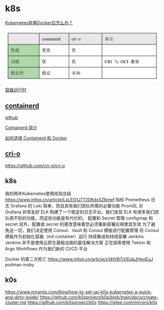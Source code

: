 # k8s

[Kubernetes弃用Docker后怎么办？](https://www.infoq.cn/article/47HcIxefRy1cETbZuGWd)

![](images/2020-12-14-14-20-15.png)

[容器运行时](https://kubernetes.io/zh/docs/setup/production-environment/container-runtimes/)

## [containerd](https://containerd.io/)

[github](https://github.com/containerd/containerd)

[Containerd 简介](https://www.cnblogs.com/sparkdev/p/9063042.html)

[如何选择 Containerd 和 Docker](https://cloud.tencent.com/document/product/457/35747)

## [cri-o](https://cri-o.io/)

https://github.com/cri-o/cri-o

## k8s
我的两年Kubernetes使用经验总结
https://www.infoq.cn/article/LxLEO1J772DKdx5Z6mef
指标 Prometheus
日志 Grafana 的 Loki 简单，而且具有我们团队所需的必要功能 PromQL 对 Grafana 非常友好
    ELK 构建了一个稳定的日志平台。我们发现 ELK 有很多我们团队用不到的功能，而这些功能是有代价的。
配置和 Secret 管理
  configmap 和 secret
    另外，配置或 secret 的更改意味着您必须重新部署应用使其生效
  为了避免这一切，我们决定使用 Consul、Vault 和 Consul 模板进行配置管理
  将 Consul 模板作为初始化容器（init container）运行
持续集成和持续部署
  Jenkins
  Jenkins 并不是使用云原生基础设施的最佳解决方案
  正在探索使用 Tekton 和 Argo Workflows 作为我们新的 CI/CD 平台
 
 Docker 的第二次死亡
https://www.infoq.cn/article/x14tVB7izIDJpJHeoEuJ
podman
moby

## k0s
https://www.mirantis.com/blog/how-to-set-up-k0s-kubernetes-a-quick-and-dirty-guide/
https://github.com/k0sproject/k0s/blob/main/docs/create-cluster.md
https://github.com/k0sproject/k0s
https://gitee.com/mirrors/k0s